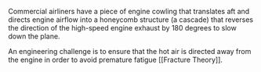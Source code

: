 Commercial airliners have a piece of engine cowling that translates aft and directs engine airflow into a honeycomb structure (a cascade) that reverses the direction of the high-speed engine exhaust by 180 degrees to slow down the plane. 

An engineering challenge is to ensure that the hot air is directed away from the engine in order to avoid premature fatigue [[Fracture Theory]].
